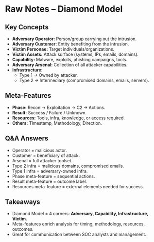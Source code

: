 # Raw Notes – Diamond Model

## Key Concepts
- **Adversary Operator:** Person/group carrying out the intrusion.  
- **Adversary Customer:** Entity benefiting from the intrusion.  
- **Victim Personae:** Target individuals/organizations.  
- **Victim Assets:** Attack surface (systems, IPs, emails, domains).  
- **Capability:** Malware, exploits, phishing campaigns, tools.  
- **Adversary Arsenal:** Collection of all attacker capabilities.  
- **Infrastructure:**
  - Type 1 → Owned by attacker.  
  - Type 2 → Intermediary (compromised domains, emails, servers).  

## Meta-Features
- **Phase:** Recon → Exploitation → C2 → Actions.  
- **Result:** Success / Failure / Unknown.  
- **Resources:** Tools, infra, knowledge, or access required.  
- **Others:** Timestamp, Methodology, Direction.  

## Q&A Answers
- Operator = malicious actor.  
- Customer = beneficiary of attack.  
- Arsenal = full attacker toolset.  
- Type 2 infra = malicious domains, compromised emails.  
- Type 1 infra = adversary-owned infra.  
- Phase meta-feature = sequential actions.  
- Result meta-feature = outcome label.  
- Resources meta-feature = external elements needed for success.  

## Takeaways
- Diamond Model = 4 corners: **Adversary, Capability, Infrastructure, Victim**.  
- Meta-features enrich analysis for timing, methodology, resources, outcomes.  
- Great for communication between SOC analysts and management.  


